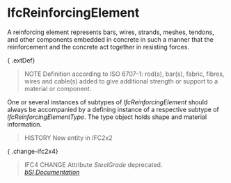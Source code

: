 IfcReinforcingElement
=====================
A reinforcing element represents bars, wires, strands, meshes, tendons, and
other components embedded in concrete in such a manner that the reinforcement
and the concrete act together in resisting forces.  
  
{ .extDef}  
> NOTE  Definition according to ISO 6707-1: rod(s), bar(s), fabric, fibres,
> wires and cable(s) added to give additional strength or support to a
> material or component.  
  
One or several instances of subtypes of _IfcReinforcingElement_ should always
be accompanied by a defining instance of a respective subtype of
_IfcReinforcingElementType_. The type object holds shape and material
information.  
  
> HISTORY  New entity in IFC2x2  
  
{ .change-ifc2x4}  
> IFC4 CHANGE  Attribute _SteelGrade_ deprecated.  
[ _bSI
Documentation_](https://standards.buildingsmart.org/IFC/DEV/IFC4_2/FINAL/HTML/schema/ifcstructuralelementsdomain/lexical/ifcreinforcingelement.htm)



